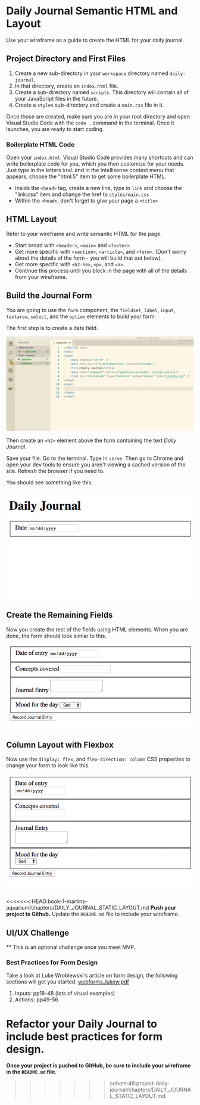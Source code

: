 # Daily Journal Semantic HTML and Layout

Use your wireframe as a guide to create the HTML for your daily journal.

## Project Directory and First Files

1. Create a new sub-directory in your `workspace` directory named `daily-journal`.
1. In that directory, create an `index.html` file.
1. Create a sub-directory named `scripts`. This directory will contain all of your JavaScript files in the future.
1. Create a `styles` sub-directory and create a `main.css` file in it.

Once those are created, make sure you are in your root directory and open Visual Studio Code with the `code .` command in the terminal. Once it launches, you are ready to start coding.

### Boilerplate HTML Code

Open your `index.html`. Visual Studio Code provides many shortcuts and can write boilerplate code for you, which you then customize for your needs. Just type in the letters `html` and in the Intellisense context menu that appears, choose the "html:5" item to get some boilerplate HTML.

* Inside the `<head>` tag, create a new line, type in `link` and choose the "link:css" item and change the href to `styles/main.css`
* Within the `<head>`, don't forget to give your page a `<title>`

## HTML Layout

Refer to your wireframe and write semantic HTML for the page.

* Start broad with `<header>`, `<main>` and `<footer>`.
* Get more specific with `<section>`, `<article>`, and `<form>`. (Don't worry about the details of the form - you will build that out below).
* Get more specific with `<h2-h6>`, `<p>`, and `<a>`.
* Continue this process until you block in the page with all of the details from your wireframe.


## Build the Journal Form

You are going to use the `form` component, the `fieldset`, `label`, `input`, `textarea`, `select`, and the `option` elements to build your form.

The first step is to create a date field.

![date field creation](./images/MArcqtbyj6.gif)

Then create an `<h2>` element above the form containing the text _Daily Journal_.

Save your file. Go to the terminal. Type in `serve`. Then go to Chrome and open your dev tools to ensure you aren't viewing a cached version of the site. Refresh the browser if you need to.

You should see something like this.

![date field in action](./images/Qy2gJq5gv8.gif)

## Create the Remaining Fields

Now you create the rest of the fields using HTML elements. When you are done, the form should look simlar to this.

![](./images/daily-journal-basic-layout.png)


## Column Layout with Flexbox

Now use the `display: flex`, and `flex-direction: column` CSS properties to change your form to look like this.

![](./images/P5FPNsVInT.gif)

<<<<<<< HEAD:book-1-martins-aquarium/chapters/DAILY_JOURNAL_STATIC_LAYOUT.md
**Push your project to Github.**
Update the `README.md` file to include your wireframe.

##
## UI/UX Challenge
** This is an optional challenge once you meet MVP.

### Best Practices for Form Design
Take a look at Luke Wroblewski's article on form design, the following sections will get you started. [webforms_lukew.pdf](webforms_lukew.pdf)
1. Inputs: pp18-48 (lots of visual examples)
2. Actions: pp49-56

Refactor your Daily Journal to include best practices for form design.
=======
**Once your project is pushed to GitHub, be sure to include your wireframe in the `README.md` file.**
>>>>>>> cohort-48:project-daily-journal/chapters/DAILY_JOURNAL_STATIC_LAYOUT.md
